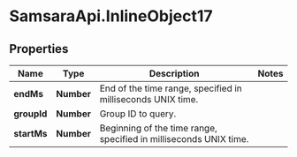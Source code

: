 # SamsaraApi.InlineObject17

## Properties
Name | Type | Description | Notes
------------ | ------------- | ------------- | -------------
**endMs** | **Number** | End of the time range, specified in milliseconds UNIX time. | 
**groupId** | **Number** | Group ID to query. | 
**startMs** | **Number** | Beginning of the time range, specified in milliseconds UNIX time. | 


